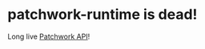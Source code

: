# patchwork-runtime is dead!

Long live [Patchwork API](https://github.com/PatchworkMC/patchwork-api)!